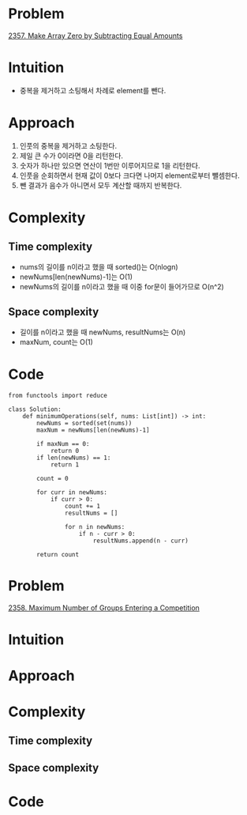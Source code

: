 # Problem
[2357. Make Array Zero by Subtracting Equal Amounts](https://leetcode.com/contest/weekly-contest-304/problems/make-array-zero-by-subtracting-equal-amounts/)

# Intuition
<!-- Describe your first thoughts on how to solve this problem. -->
- 중복을 제거하고 소팅해서 차례로 element를 뺀다.

# Approach
<!-- Describe your approach to solving the problem. -->
1. 인풋의 중복을 제거하고 소팅한다.
2. 제일 큰 수가 0이라면 0을 리턴한다.
3. 숫자가 하나만 있으면 연산이 1번만 이루어지므로 1을 리턴한다.
4. 인풋을 순회하면서 현재 값이 0보다 크다면 나머지 element로부터 뺄셈한다.
5. 뺀 결과가 음수가 아니면서 모두 계산할 때까지 반복한다.

# Complexity
## Time complexity
<!-- Add your time complexity here, e.g. $$O(n)$$ -->
- nums의 길이를 n이라고 했을 때 sorted()는 O(nlogn)
- newNums[len(newNums)-1]는 O(1)
- newNums의 길이를 n이라고 했을 때 이중 for문이 들어가므로 O(n^2)

## Space complexity
- 길이를 n이라고 했을 때 newNums, resultNums는 O(n)
- maxNum, count는 O(1)

# Code
```
from functools import reduce

class Solution:
    def minimumOperations(self, nums: List[int]) -> int:
        newNums = sorted(set(nums))
        maxNum = newNums[len(newNums)-1]
        
        if maxNum == 0:
            return 0
        if len(newNums) == 1:
            return 1
        
        count = 0
        
        for curr in newNums:
            if curr > 0:
                count += 1
                resultNums = []
                
                for n in newNums:
                    if n - curr > 0:
                        resultNums.append(n - curr)
        
        return count
```

# Problem
[2358. Maximum Number of Groups Entering a Competition](https://leetcode.com/contest/weekly-contest-304/problems/maximum-number-of-groups-entering-a-competition/)

# Intuition
<!-- Describe your first thoughts on how to solve this problem. -->

# Approach
<!-- Describe your approach to solving the problem. -->

# Complexity
## Time complexity
<!-- Add your time complexity here, e.g. $$O(n)$$ -->

## Space complexity

# Code
```

```